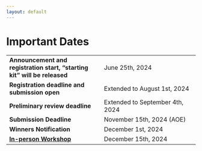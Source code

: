 ```yaml
---
layout: default
---
```


# Important Dates

<table class="foo">
    <tr>
        <td width="50%"><b>Announcement and registration start, “starting kit” will be released</b></td>
        <td width="50%">June 25th, 2024</td>
    </tr>
    <tr>
        <td width="50%"><b>Registration deadline and submission open</b></td>
        <td width="50%">Extended to August 1st, 2024</td>
    </tr>
    <tr>
        <td width="50%"><b>Preliminary review deadline</b></td>
        <td width="50%">Extended to September 4th, 2024</td>
    </tr>
    <tr>
        <td width="50%"><b>Submission Deadline</b></td>
        <td width="50%">November 15th, 2024 (AOE)</td>
    </tr>
    <tr>
        <td width="50%"><b>Winners Notification</b></td>
        <td width="50%">December 1st, 2024</td>
    </tr>
    <tr>
        <td width="50%"><b> <a href="schedule">In-person Workshop</a></b></td>
        <td width="50%">December 15th, 2024</td>
    </tr>
</table>
